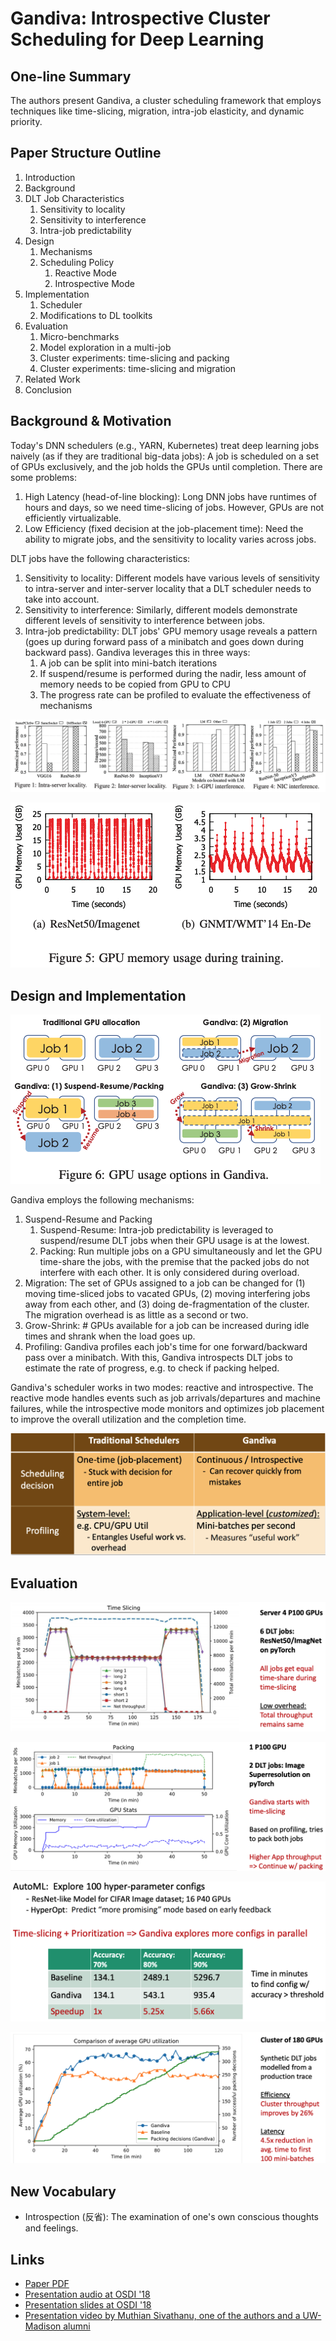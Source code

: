 # Gandiva: Introspective Cluster Scheduling for Deep Learning

## One-line Summary

The authors present Gandiva, a cluster scheduling framework that employs techniques like time-slicing, migration, intra-job elasticity, and dynamic priority.

## Paper Structure Outline

1. Introduction
2. Background
3. DLT Job Characteristics
   1. Sensitivity to locality
   2. Sensitivity to interference
   3. Intra-job predictability
4. Design
   1. Mechanisms
   2. Scheduling Policy
      1. Reactive Mode
      2. Introspective Mode
5. Implementation
   1. Scheduler
   2. Modifications to DL toolkits
6. Evaluation
   1. Micro-benchmarks
   2. Model exploration in a multi-job
   3. Cluster experiments: time-slicing and packing
   4. Cluster experiments: time-slicing and migration
7. Related Work
8. Conclusion

## Background & Motivation

Today's DNN schedulers \(e.g., YARN, Kubernetes\) treat deep learning jobs naively \(as if they are traditional big-data jobs\): A job is scheduled on a set of GPUs exclusively, and the job holds the GPUs until completion. There are some problems:

1. High Latency \(head-of-line blocking\): Long DNN jobs have runtimes of hours and days, so we need time-slicing of jobs. However, GPUs are not efficiently virtualizable.
2. Low Efficiency \(fixed decision at the job-placement time\): Need the ability to migrate jobs, and the sensitivity to locality varies across jobs.

DLT jobs have the following characteristics:

1. Sensitivity to locality: Different models have various levels of sensitivity to intra-server and inter-server locality that a DLT scheduler needs to take into account.
2. Sensitivity to interference: Similarly, different models demonstrate different levels of sensitivity to interference between jobs.
3. Intra-job predictability: DLT jobs' GPU memory usage reveals a pattern \(goes up during forward pass of a minibatch and goes down during backward pass\). Gandiva leverages this in three ways:
   1. A job can be split into mini-batch iterations
   2. If suspend/resume is performed during the nadir, less amount of memory needs to be copied from GPU to CPU
   3. The progress rate can be profiled to evaluate the effectiveness of mechanisms

![](../../.gitbook/assets/screen-shot-2021-01-19-at-3.35.37-pm.png)

![When suspending a job, as GPUs are not efficiently virtualizable, the state needs to be moved from GPU to CPU before suspension.](../../.gitbook/assets/screen-shot-2021-01-19-at-3.36.40-pm.png)

## Design and Implementation

![](../../.gitbook/assets/screen-shot-2021-01-19-at-3.43.07-pm.png)

Gandiva employs the following mechanisms:

1. Suspend-Resume and Packing
   1. Suspend-Resume: Intra-job predictability is leveraged to suspend/resume DLT jobs when their GPU usage is at the lowest.
   2. Packing: Run multiple jobs on a GPU simultaneously and let the GPU time-share the jobs, with the premise that the packed jobs do not interfere with each other. It is only considered during overload.
2. Migration: The set of GPUs assigned to a job can be changed for \(1\) moving time-sliced jobs to vacated GPUs, \(2\) moving interfering jobs away from each other, and \(3\) doing de-fragmentation of the cluster. The migration overhead is as little as a second or two.
3. Grow-Shrink: \# GPUs available for a job can be increased during idle times and shrank when the load goes up.
4. Profiling: Gandiva profiles each job's time for one forward/backward pass over a minibatch. With this, Gandiva introspects DLT jobs to estimate the rate of progress, e.g. to check if packing helped.

Gandiva's scheduler works in two modes: reactive and introspective. The reactive mode handles events such as job arrivals/departures and machine failures, while the introspective mode monitors and optimizes job placement to improve the overall utilization and the completion time.

![](../../.gitbook/assets/screen-shot-2021-01-19-at-4.11.59-pm.png)

## Evaluation

![Microbenchmark: Time-slicing](../../.gitbook/assets/screen-shot-2021-01-19-at-4.38.14-pm.png)

![Microbenchmark: Packing](../../.gitbook/assets/screen-shot-2021-01-19-at-4.38.37-pm.png)

![Microbenchmark for AutoML: Gandiva provides much faster hyper-parameter exploration](../../.gitbook/assets/screen-shot-2021-01-19-at-4.45.16-pm.png)

![Cluster utilization](../../.gitbook/assets/screen-shot-2021-01-19-at-4.43.39-pm.png)

## New Vocabulary

* Introspection \(反省\): The examination of one's own conscious thoughts and feelings.

## Links

* [Paper PDF](https://www.usenix.org/system/files/osdi18-xiao.pdf)
* [Presentation audio at OSDI '18](https://www.usenix.org/conference/osdi18/presentation/xiao)
* [Presentation slides at OSDI '18](https://www.usenix.org/sites/default/files/conference/protected-files/osdi18_slides_sivathanu.pdf)
* [Presentation video by Muthian Sivathanu, one of the authors and a UW-Madison alumni](https://www.youtube.com/watch?v=i4YOKOLsyFI&ab_channel=MicrosoftResearch)

